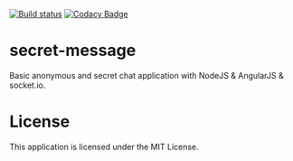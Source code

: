 [![Build status](https://api.travis-ci.org/nejdetkadir/secret-message.svg)](https://api.travis-ci.org/nejdetkadir/secret-message)
[![Codacy Badge](https://app.codacy.com/project/badge/Grade/fee133895c1b4f178f5b44965a3d995c)](https://www.codacy.com/gh/nejdetkadir/secret-message/dashboard?utm_source=github.com&amp;utm_medium=referral&amp;utm_content=nejdetkadir/secret-message&amp;utm_campaign=Badge_Grade)

# secret-message
Basic anonymous and secret chat application with NodeJS &amp; AngularJS &amp; socket.io.

# License
This application is licensed under the  MIT License.
